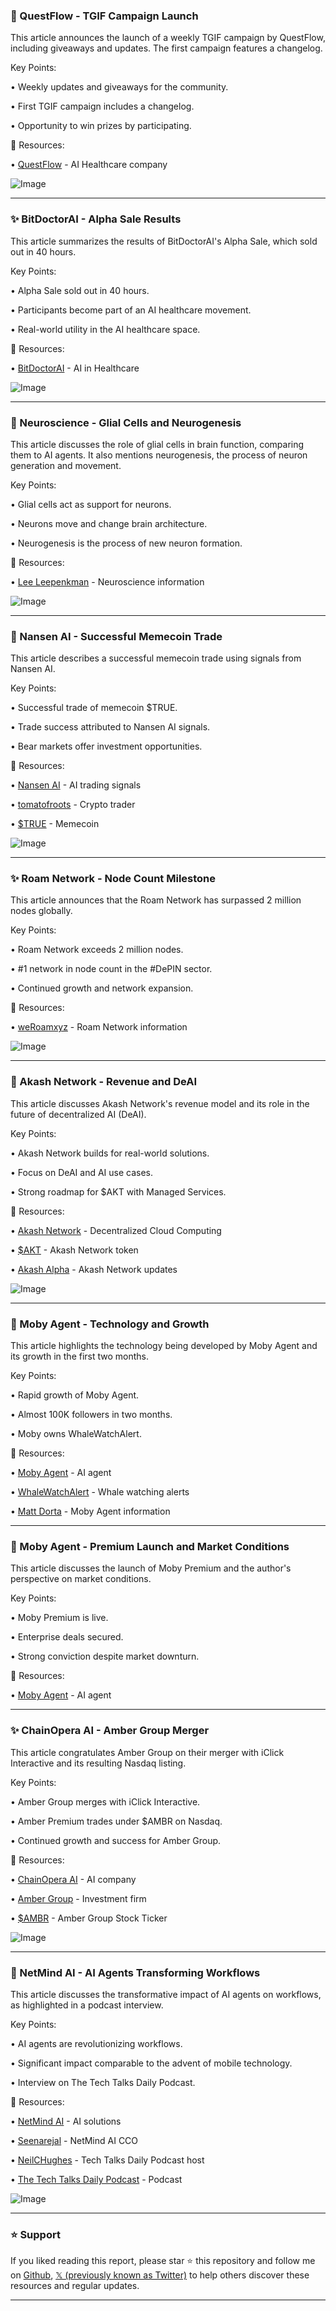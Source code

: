 ### 🚀 QuestFlow - TGIF Campaign Launch

This article announces the launch of a weekly TGIF campaign by QuestFlow, including giveaways and updates.  The first campaign features a changelog.

Key Points:

• Weekly updates and giveaways for the community.

• First TGIF campaign includes a changelog.

• Opportunity to win prizes by participating.


🔗 Resources:

• [QuestFlow](https://x.com/questflow) - AI Healthcare company

![Image](https://pbs.twimg.com/media/Gl-10YtW4AAQ085?format=jpg&name=small)


---
### ✨ BitDoctorAI - Alpha Sale Results

This article summarizes the results of BitDoctorAI's Alpha Sale, which sold out in 40 hours.

Key Points:

• Alpha Sale sold out in 40 hours.

•  Participants become part of an AI healthcare movement.

• Real-world utility in the AI healthcare space.


🔗 Resources:

• [BitDoctorAI](https://x.com/BitDoctorAI) - AI in Healthcare

![Image](https://pbs.twimg.com/media/Gl-xihoW4AAx962?format=jpg&name=small)


---
### 🤖 Neuroscience - Glial Cells and Neurogenesis

This article discusses the role of glial cells in brain function, comparing them to AI agents. It also mentions neurogenesis, the process of neuron generation and movement.

Key Points:

• Glial cells act as support for neurons.

• Neurons move and change brain architecture.

• Neurogenesis is the process of new neuron formation.


🔗 Resources:

• [Lee Leepenkman](https://x.com/LeeLeepenkman) - Neuroscience information

![Image](https://pbs.twimg.com/media/Gl-tLXRW4AALuyO?format=jpg&name=small)


---
### 🚀 Nansen AI - Successful Memecoin Trade

This article describes a successful memecoin trade using signals from Nansen AI.

Key Points:

• Successful trade of memecoin $TRUE.

• Trade success attributed to Nansen AI signals.

• Bear markets offer investment opportunities.


🔗 Resources:

• [Nansen AI](https://x.com/nansen_ai) - AI trading signals

• [tomatofroots](https://x.com/tomatofroots) - Crypto trader

• [$TRUE](https://x.com/search?q=%24TRUE&src=cashtag_click) - Memecoin

![Image](https://pbs.twimg.com/media/Gl9LsNJW8AEEOZM?format=jpg&name=small)


---
### ✨ Roam Network - Node Count Milestone

This article announces that the Roam Network has surpassed 2 million nodes globally.

Key Points:

• Roam Network exceeds 2 million nodes.

• #1 network in node count in the #DePIN sector.

• Continued growth and network expansion.


🔗 Resources:

• [weRoamxyz](https://x.com/weRoamxyz) - Roam Network information

![Image](https://pbs.twimg.com/ext_tw_video_thumb/1900345541097381890/pu/img/tpX0-ghruM4sJHix.jpg)


---
### 🤖 Akash Network - Revenue and DeAI

This article discusses Akash Network's revenue model and its role in the future of decentralized AI (DeAI).

Key Points:

• Akash Network builds for real-world solutions.

• Focus on DeAI and AI use cases.

• Strong roadmap for $AKT with Managed Services.



🔗 Resources:

• [Akash Network](https://x.com/akashnet_) - Decentralized Cloud Computing

• [$AKT](https://x.com/search?q=%24AKT&src=cashtag_click) - Akash Network token

• [Akash Alpha](https://x.com/akashalpha_) - Akash Network updates

![Image](https://pbs.twimg.com/media/Gl8o-mYWkAAg8Kb?format=png&name=small)


---
### 🚀 Moby Agent - Technology and Growth

This article highlights the technology being developed by Moby Agent and its growth in the first two months.

Key Points:

• Rapid growth of Moby Agent.

• Almost 100K followers in two months.

• Moby owns WhaleWatchAlert.


🔗 Resources:

• [Moby Agent](https://x.com/mobyagent) - AI agent

• [WhaleWatchAlert](https://x.com/whalewatchalert) - Whale watching alerts

• [Matt Dorta](https://x.com/mattdorta) -  Moby Agent information

---
### 🚀 Moby Agent - Premium Launch and Market Conditions

This article discusses the launch of Moby Premium and the author's perspective on market conditions.

Key Points:

• Moby Premium is live.

• Enterprise deals secured.

• Strong conviction despite market downturn.


🔗 Resources:

• [Moby Agent](https://x.com/mobyagent) - AI agent


---
### ✨ ChainOpera AI - Amber Group Merger

This article congratulates Amber Group on their merger with iClick Interactive and its resulting Nasdaq listing.

Key Points:

• Amber Group merges with iClick Interactive.

• Amber Premium trades under $AMBR on Nasdaq.

• Continued growth and success for Amber Group.


🔗 Resources:

• [ChainOpera AI](https://x.com/ChainOpera_AI) - AI company

• [Amber Group](https://x.com/ambergroup_io) - Investment firm

• [$AMBR](https://x.com/search?q=%24AMBR&src=cashtag_click) - Amber Group Stock Ticker

![Image](https://pbs.twimg.com/media/Gl9a-VLaYAEmsPi?format=jpg&name=small)


---
### 🤖 NetMind AI - AI Agents Transforming Workflows

This article discusses the transformative impact of AI agents on workflows, as highlighted in a podcast interview.


Key Points:

• AI agents are revolutionizing workflows.

• Significant impact comparable to the advent of mobile technology.

• Interview on The Tech Talks Daily Podcast.


🔗 Resources:

• [NetMind AI](https://x.com/NetMindAI) - AI solutions

• [Seenarejal](https://x.com/seenarejal) - NetMind AI CCO

• [NeilCHughes](https://x.com/NeilCHughes) - Tech Talks Daily Podcast host

• [The Tech Talks Daily Podcast](https://t.co/1XPxHV2GOr) - Podcast

![Image](https://pbs.twimg.com/media/Gl8nsbibYAM4rLE?format=jpg&name=small)


---

### ⭐️ Support

If you liked reading this report, please star ⭐️ this repository and follow me on [Github](https://github.com/Drix10), [𝕏 (previously known as Twitter)](https://x.com/DRIX_10_) to help others discover these resources and regular updates.

---